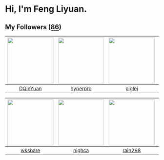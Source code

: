 # Hi, I'm Feng Liyuan.

## My Followers ([86](https://github.com/SunRunAway?tab=followers))

| <img src="https://avatars1.githubusercontent.com/u/23725000?v=4" width="150" height="150" /> | <img src="https://avatars1.githubusercontent.com/u/2445111?v=4" width="150" height="150" /> | <img src="https://avatars1.githubusercontent.com/u/731266?v=4" width="150" height="150" /> | <img src="https://avatars0.githubusercontent.com/u/10810759?v=4" width="150" height="150" /> |
| :------------------------------------------------------------------------------------------: | :-----------------------------------------------------------------------------------------: | :----------------------------------------------------------------------------------------: | :------------------------------------------------------------------------------------------: |
|                            [DQinYuan](https://github.com/DQinYuan)                           |                           [hyperpro](https://github.com/hyperpro)                           |                             [piglei](https://github.com/piglei)                            |                              [CarlJi](https://github.com/CarlJi)                             |

| <img src="https://avatars2.githubusercontent.com/u/2918384?v=4" width="150" height="150" /> | <img src="https://avatars3.githubusercontent.com/u/1492263?v=4" width="150" height="150" /> | <img src="https://avatars0.githubusercontent.com/u/20725525?v=4" width="150" height="150" /> | <img src="https://avatars1.githubusercontent.com/u/2445114?v=4" width="150" height="150" /> |
| :-----------------------------------------------------------------------------------------: | :-----------------------------------------------------------------------------------------: | :------------------------------------------------------------------------------------------: | :-----------------------------------------------------------------------------------------: |
|                            [wkshare](https://github.com/wkshare)                            |                             [nighca](https://github.com/nighca)                             |                             [rain298](https://github.com/rain298)                            |                          [CaseyYang](https://github.com/CaseyYang)                          |